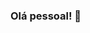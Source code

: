 ### Olá pessoal! 👋

<!--
**IsabelaMarques07/IsabelaMarques07** is a ✨ _special_ ✨ repository because its `README.md` (this file) appears on your GitHub profile.

## Apaixonada por tecnologia, estou sempre procurando automatizar tarefas através dela.
## Adoro criar, seja na área da informática ou da arte. Ver algo, que estava apenas no campo das ideias, ser colocado em prática é incrivel.

### Sobre mim: 
- 🎓 Graduando Sistemas da informação
- 💼 Estou à procura de novas oportunidades no mercado de trabalho
- 💻 Me aprofundando em Javascript no momento.
- 👩‍💻 Posso contribuir com CSS e HTML.
- 🎸 Amo tocar violão, pintar quadros e assitir filmes e séries.

### Você pode entrar em contato comigo através: 
- 📧 do Email: dev.isabelamarques@gmail.com
- 🟦 do Linkedin: [LinkedIn](https://www.linkedin.com/in/isabela-marques-dias/) <br>

